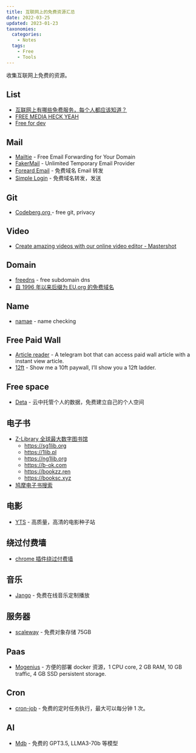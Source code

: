 ```yaml
---
title: 互联网上的免费资源汇总
date: 2022-03-25
updated: 2023-01-23
taxonomies:
  categories:
    - Notes
  tags:
    - Free
    - Tools
---
```


收集互联网上免费的资源。

<!-- more -->

## List

- [互联网上有哪些免费服务，每个人都应该知道？](https://www.reddit.com/r/AskReddit/comments/444cnh/what_are_some_free_services_on_the_internet/cznc9la/)
- [FREE MEDIA HECK YEAH](https://github.com/nbats/FMHY/wiki/FREEMEDIAHECKYEAH)
- [Free for dev](https://free-for.dev/#/)

## Mail

- [Mailtie](https://mailtie.com) - Free Email Forwarding for Your Domain
- [FakerMail](https://fakermail.com) - Unlimited Temporary Email Provider
- [Foreard Email](https://forwardemail.net/) - 免费域名 Email 转发
- [Simple Login](https://simplelogin.io/) - 免费域名转发，发送

## Git

- [ Codeberg.org ](https://codeberg.org) - free git, privacy

## Video

- [Create amazing videos with our online video editor - Mastershot](https://mastershot.app)

## Domain

- [freedns](https://freedns.afraid.org/domain/registry/) - free subdomain dns
- [自 1996 年以来后缀为 EU.org 的免费域名](https://nic.eu.org/index.html)

## Name

- [namae](https://namae.dev) - name checking

## Free Paid Wall

- [Article reader](https://t.me/chotamreaderbot) - A telegram bot that can access paid wall article with a instant view article.
- [12ft](https://12ft.io/) - Show me a 10ft paywall, I’ll show you a 12ft ladder.

## Free space

- [Deta](https://deta.space/) - 云中托管个人的数据，免费建立自己的个人空间

## 电子书

- [Z-Library 全球最大数字图书馆](https://zh.z-lib.org/)
  - <https://sg1lib.org>
  - <https://1lib.pl>
  - <https://ng1lib.org>
  - <https://b-ok.com>
  - <https://bookzz.ren>
  - <https://booksc.xyz>
- [鸠摩电子书搜索](https://www.jiumodiary.com/)

## 电影

- [YTS](https://yts.mx/) - 高质量，高清的电影种子站

## 绕过付费墙

- [chrome 插件绕过付费墙](https://github.com/iamadamdev/bypass-paywalls-chrome)

## 音乐

- [Jango](https://www.jango.com/) - 免费在线音乐定制播放

## 服务器

- [scaleway](https://www.scaleway.com/) - 免费对象存储 75GB

## Paas

- [Mogenius](https://mogenius.com) - 方便的部署 docker 资源，1 CPU core, 2 GB RAM, 10 GB traffic, 4 GB SSD persistent storage.

## Cron

- [cron-job](https://cron-job.org/en/) - 免费的定时任务执行，最大可以每分钟 1 次。

## AI

- [Mdb](https://mdb.ai/) - 免费的 GPT3.5, LLMA3-70b 等模型

